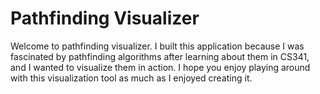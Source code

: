 # Pathfinding Visualizer
Welcome to pathfinding visualizer. I built this application because I was fascinated by pathfinding algorithms after learning about them in CS341, and I wanted to visualize them in action. I hope you enjoy playing around with this visualization tool as much as I enjoyed creating it. 
